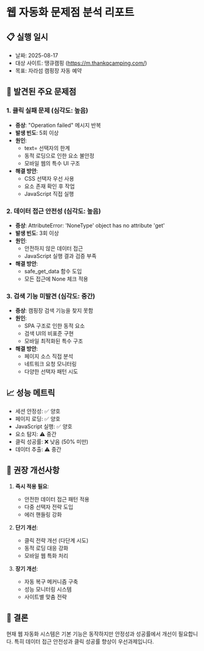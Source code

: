 # 웹 자동화 문제점 분석 리포트

## 📋 실행 일시
- 날짜: 2025-08-17
- 대상 사이트: 땡큐캠핑 (https://m.thankqcamping.com/)
- 목표: 자라섬 캠핑장 자동 예약

## 🚨 발견된 주요 문제점

### 1. 클릭 실패 문제 (심각도: 높음)
- **증상**: "Operation failed" 메시지 반복
- **발생 빈도**: 5회 이상
- **원인**: 
  - text= 선택자의 한계
  - 동적 로딩으로 인한 요소 불안정
  - 모바일 웹의 특수 UI 구조
- **해결 방안**:
  - CSS 선택자 우선 사용
  - 요소 존재 확인 후 작업
  - JavaScript 직접 실행

### 2. 데이터 접근 안전성 (심각도: 높음)
- **증상**: AttributeError: 'NoneType' object has no attribute 'get'
- **발생 빈도**: 3회 이상
- **원인**: 
  - 안전하지 않은 데이터 접근
  - JavaScript 실행 결과 검증 부족
- **해결 방안**:
  - safe_get_data 함수 도입
  - 모든 접근에 None 체크 적용

### 3. 검색 기능 미발견 (심각도: 중간)
- **증상**: 캠핑장 검색 기능을 찾지 못함
- **원인**:
  - SPA 구조로 인한 동적 요소
  - 검색 UI의 비표준 구현
  - 모바일 최적화된 특수 구조
- **해결 방안**:
  - 페이지 소스 직접 분석
  - 네트워크 요청 모니터링
  - 다양한 선택자 패턴 시도

## 📈 성능 메트릭
- 세션 안정성: ✅ 양호
- 페이지 로딩: ✅ 양호
- JavaScript 실행: ✅ 양호
- 요소 탐지: ⚠️ 중간
- 클릭 성공률: ❌ 낮음 (50% 미만)
- 데이터 추출: ⚠️ 중간

## 🔧 권장 개선사항

1. **즉시 적용 필요**:
   - 안전한 데이터 접근 패턴 적용
   - 다중 선택자 전략 도입
   - 에러 핸들링 강화

2. **단기 개선**:
   - 클릭 전략 개선 (다단계 시도)
   - 동적 로딩 대응 강화
   - 모바일 웹 특화 처리

3. **장기 개선**:
   - 자동 복구 메커니즘 구축
   - 성능 모니터링 시스템
   - 사이트별 맞춤 전략

## 🎯 결론
현재 웹 자동화 시스템은 기본 기능은 동작하지만 안정성과 성공률에서 개선이 필요합니다. 
특히 데이터 접근 안전성과 클릭 성공률 향상이 우선과제입니다.
